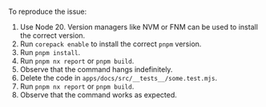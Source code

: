 To reproduce the issue:

1. Use Node 20. Version managers like NVM or FNM can be used to install the correct version.
2. Run `corepack enable` to install the correct `pnpm` version.
3. Run `pnpm install`.
4. Run `pnpm nx report` or `pnpm build`.
5. Observe that the command hangs indefinitely.
6. Delete the code in `apps/docs/src/__tests__/some.test.mjs`.
7. Run `pnpm nx report` or `pnpm build`.
8. Observe that the command works as expected.

